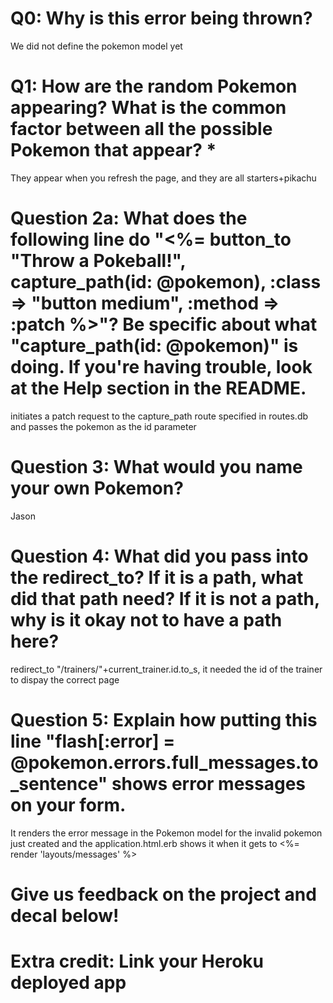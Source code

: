 # Q0: Why is this error being thrown?
We did not define the pokemon model yet

# Q1: How are the random Pokemon appearing? What is the common factor between all the possible Pokemon that appear? *
They appear when you refresh the page, and they are all starters+pikachu

# Question 2a: What does the following line do "<%= button_to "Throw a Pokeball!", capture_path(id: @pokemon), :class => "button medium", :method => :patch %>"? Be specific about what "capture_path(id: @pokemon)" is doing. If you're having trouble, look at the Help section in the README.
initiates a patch request to the capture_path route specified in routes.db and passes the pokemon as the id parameter

# Question 3: What would you name your own Pokemon?
Jason

# Question 4: What did you pass into the redirect_to? If it is a path, what did that path need? If it is not a path, why is it okay not to have a path here?
redirect_to "/trainers/"+current_trainer.id.to_s, it needed the id of the trainer to dispay the correct page

# Question 5: Explain how putting this line "flash[:error] = @pokemon.errors.full_messages.to_sentence" shows error messages on your form.
It renders the error message in the Pokemon model for the invalid pokemon just created and the application.html.erb shows it when it gets to <%= render 'layouts/messages' %>

# Give us feedback on the project and decal below!

# Extra credit: Link your Heroku deployed app
